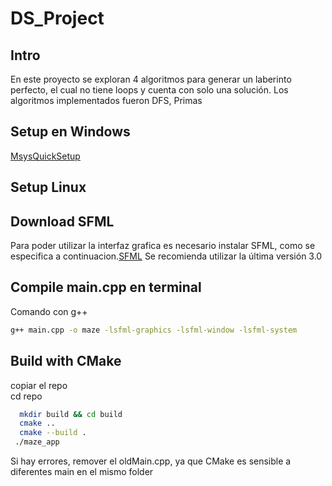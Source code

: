 # DS_Project
## Intro
En este proyecto se exploran 4 algoritmos para generar un laberinto perfecto, el cual no tiene loops y cuenta con solo una solución. 
Los algoritmos implementados fueron DFS, Primas

## Setup en Windows
[MsysQuickSetup](docs/windows.md)

## Setup Linux
## Download SFML 
Para poder utilizar la interfaz grafica es necesario instalar SFML, como se especifica a continuacion.[SFML](docs/SFML_INSTALLATION.md)
Se recomienda utilizar la última versión 3.0

## Compile main.cpp en terminal
Comando con g++
```bash
g++ main.cpp -o maze -lsfml-graphics -lsfml-window -lsfml-system
```

## Build with CMake
copiar el repo  
cd repo  
```bash
  mkdir build && cd build  
  cmake ..
  cmake --build .  
 ./maze_app
```  


 Si hay errores, remover el oldMain.cpp, ya que CMake es sensible a diferentes main en el mismo folder
 
